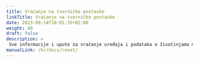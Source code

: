 ```yaml
---
title: Vraćanje na tvorničke postavke
linkTitle: Vraćanje na tvorničke postavke
date: 2023-09-14T10:01:35+02:00
weight: 40
draft: false
description: >
 Sve informacije i upute za vraćanje uređaja i podataka o životinjama možete pronaći ovdje
manualLink: /hr/docs/reset/
---
```

<script>
  window.location.href = "/hr/docs/reset/";
</script>
